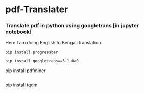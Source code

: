 # pdf-Translater
### Translate pdf in python using googletrans [in jupyter notebook]

Here I am doing English to Bengali translation.

```
pip install progressbar
```
```
pip install googletrans==3.1.0a0
```
pip install pdfminer
```
```
pip install tqdm
```

